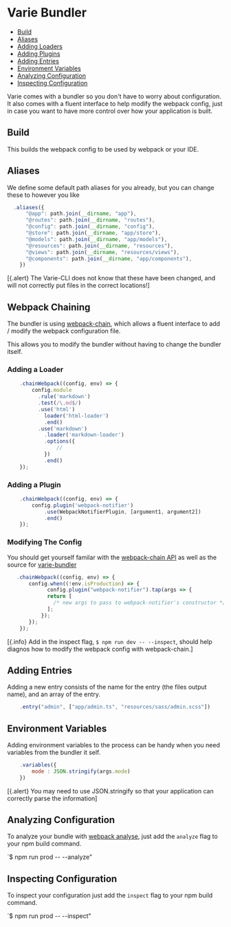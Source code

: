 # Varie Bundler

- [Build](#build)
- [Aliases](#aliaes)
- [Adding Loaders](#adding-loaders)
- [Adding Plugins](#adding-plugins)
- [Adding Entries](#adding-entries)
- [Environment Variables](#environment-variables)
- [Analyzing Configuration](#analyzing-configuration)
- [Inspecting Configuration](#inspecting-configuration)

Varie comes with a bundler so you don't have to worry about configuration.
It also comes with a fluent interface to help modify the webpack config,
just in case you want to have more control over how your application is built.

## Build

This builds the webpack config to be used by webpack or your IDE.

## Aliases

We define some default path aliases for you already, but you can change these
to however you like

```js
  .aliases({
      "@app": path.join(__dirname, "app"),
      "@routes": path.join(__dirname, "routes"),
      "@config": path.join(__dirname, "config"),
      "@store": path.join(__dirname, "app/store"),
      "@models": path.join(__dirname, "app/models"),
      "@resources": path.join(__dirname, "resources"),
      "@views": path.join(__dirname, "resources/views"),
      "@components": path.join(__dirname, "app/components"),
    })
```

[{.alert} The Varie-CLI does not know that these have been changed, and will not correctly put files in the correct locations!]

## Webpack Chaining

The bundler is using [webpack-chain](https://github.com/mozilla-neutrino/webpack-chain), which allows a fluent interface to
add / modify the webpack configuration file.

This allows you to modify the bundler without having to change the bundler itself.

### Adding a Loader

```js
    .chainWebpack((config, env) => {
        config.module
          .rule('markdown')
          .test(/\.md$/)
          .use('html')
            loader('html-loader')
            .end()
          .use('markdown')
            .loader('markdown-loader')
            .options({
                //
            })
            .end()
    });
```

### Adding a Plugin

```js
    .chainWebpack((config, env) => {
        config.plugin('webpack-notifier')
            .use(WebpackNotifierPlugin, [argument1, argument2])
            .end()
    });
```

### Modifying The Config

You should get yourself familar with the [webpack-chain API](https://github.com/mozilla-neutrino/webpack-chain#getting-started)
as well as the source for [varie-bundler](https://github.com/variejs/varie-bundler)

```js
   .chainWebpack((config, env) => {
       config.when((!env.isProduction) => {
             config.plugin("webpack-notifier").tap(args => {
             return [
               /* new args to pass to webpack-notifier's constructor */
             ];
           });
       });
    });
```

[{.info} Add in the inspect flag, `$ npm run dev -- --inspect`, should help diagnos how to modify the webpack config with webpack-chain.]

## Adding Entries

Adding a new entry consists of the name for the entry (the files output name),
and an array of the entry.

```js
    .entry("admin", ["app/admin.ts", "resources/sass/admin.scss"])
```

## Environment Variables

Adding environment variables to the process can be handy when you
need variables from the bundler it self.

```js
    .variables({
        mode : JSON.stringify(args.mode)
    })
```

[{.alert} You may need to use JSON.stringify so that your application can correctly parse the information]

## Analyzing Configuration

To analyze your bundle with [webpack analyse](https://github.com/webpack/analyse), just add the `analyze` flag to your npm build command.

`$ npm run prod -- --analyze"

## Inspecting Configuration

To inspect your configuration just add the `inspect` flag to your npm build command.

`$ npm run prod -- --inspect"
